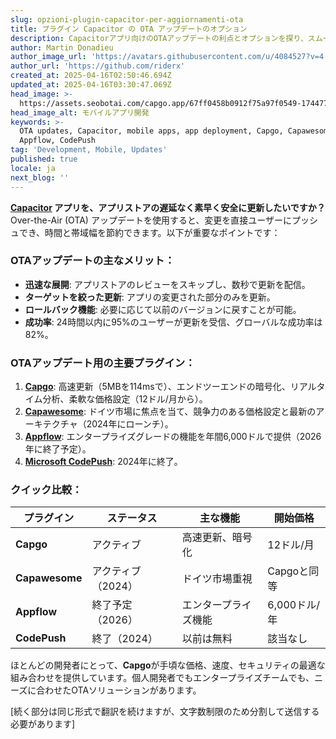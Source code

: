 ```yaml
---
slug: opzioni-plugin-capacitor-per-aggiornamenti-ota
title: プラグイン Capacitor の OTA アップデートのオプション
description: Capacitorアプリ向けのOTAアップデートの利点とオプションを探り、スムーズなデプロイメントのための最適なプラグインとその機能を紹介します。
author: Martin Donadieu
author_image_url: 'https://avatars.githubusercontent.com/u/4084527?v=4'
author_url: 'https://github.com/riderx'
created_at: 2025-04-16T02:50:46.694Z
updated_at: 2025-04-16T03:30:47.069Z
head_image: >-
  https://assets.seobotai.com/capgo.app/67ff0458b0912f75a97f0549-1744774247069.jpg
head_image_alt: モバイルアプリ開発
keywords: >-
  OTA updates, Capacitor, mobile apps, app deployment, Capgo, Capawesome,
  Appflow, CodePush
tag: 'Development, Mobile, Updates'
published: true
locale: ja
next_blog: ''
---
```

**[Capacitor](https://capacitorjs.com/) アプリを、アプリストアの遅延なく素早く安全に更新したいですか？** Over-the-Air (OTA) アップデートを使用すると、変更を直接ユーザーにプッシュでき、時間と帯域幅を節約できます。以下が重要なポイントです：

### OTAアップデートの主なメリット：

-   **迅速な展開**: アプリストアのレビューをスキップし、数秒で更新を配信。
-   **ターゲットを絞った更新**: アプリの変更された部分のみを更新。
-   **ロールバック機能**: 必要に応じて以前のバージョンに戻すことが可能。
-   **成功率**: 24時間以内に95%のユーザーが更新を受信、グローバルな成功率は82%。

### OTAアップデート用の主要プラグイン：

1.  **[Capgo](https://capgo.app/)**: 高速更新（5MBを114msで）、エンドツーエンドの暗号化、リアルタイム分析、柔軟な価格設定（12ドル/月から）。
2.  **[Capawesome](https://capawesome.io/plugins/live-update/)**: ドイツ市場に焦点を当て、競争力のある価格設定と最新のアーキテクチャ（2024年にローンチ）。
3.  **[Appflow](https://ionic.io/appflow/)**: エンタープライズグレードの機能を年間6,000ドルで提供（2026年に終了予定）。
4.  **[Microsoft CodePush](https://microsoft.github.io/code-push/)**: 2024年に終了。

### クイック比較：

| プラグイン | ステータス | 主な機能 | 開始価格 |
| --- | --- | --- | --- |
| **Capgo** | アクティブ | 高速更新、暗号化 | 12ドル/月 |
| **Capawesome** | アクティブ（2024） | ドイツ市場重視 | Capgoと同等 |
| **Appflow** | 終了予定（2026） | エンタープライズ機能 | 6,000ドル/年 |
| **CodePush** | 終了（2024） | 以前は無料 | 該当なし |

ほとんどの開発者にとって、**Capgo**が手頃な価格、速度、セキュリティの最適な組み合わせを提供しています。個人開発者でもエンタープライズチームでも、ニーズに合わせたOTAソリューションがあります。

[続く部分は同じ形式で翻訳を続けますが、文字数制限のため分割して送信する必要があります]
